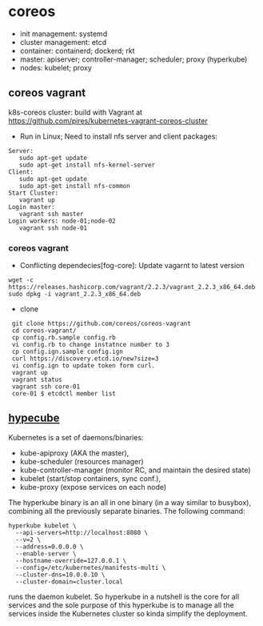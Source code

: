 # coreos
- init management: systemd
- cluster management: etcd
- container: containerd; dockerd; rkt
- master: apiserver; controller-manager; scheduler; proxy (hyperkube)
- nodes: kubelet; proxy

## coreos vagrant
k8s-coreos cluster: build with Vagrant at https://github.com/pires/kubernetes-vagrant-coreos-cluster
- Run in Linux; Need to install nfs server and client packages:
```
Server:
   sudo apt-get update
   sudo apt-get install nfs-kernel-server
Client:
   sudo apt-get update
   sudo apt-get install nfs-common
Start Cluster:
   vagrant up
Login master:
   vagrant ssh master
Login workers: node-01;node-02
   vagrant ssh node-01
```


### coreos vagrant
- Conflicting dependecies[fog-core]: Update vagarnt to latest version
```
wget -c https://releases.hashicorp.com/vagrant/2.2.3/vagrant_2.2.3_x86_64.deb
sudo dpkg -i vagrant_2.2.3_x86_64.deb
```
- clone
```
 git clone https://github.com/coreos/coreos-vagrant
 cd coreos-vagrant/
 cp config.rb.sample config.rb
 vi config.rb to change instatnce number to 3
 cp config.ign.sample config.ign
 curl https://discovery.etcd.io/new?size=3
 vi config.ign to update token form curl.
 vagrant up
 vagrant status
 vagrant ssh core-01
 core-01 $ etcdctl member list
```

## [hypecube](https://github.com/kubernetes/kubernetes/tree/master/cluster/images/hyperkube)
Kubernetes is a set of daemons/binaries:
- kube-apiproxy (AKA the master),
- kube-scheduler (resources manager)
- kube-controller-manager (monitor RC, and maintain the desired state)
- kubelet (start/stop containers, sync conf.),
- kube-proxy (expose services on each node)

The hyperkube binary is an all in one binary (in a way similar to busybox), combining all the previously separate binaries.
The following command:
```
hyperkube kubelet \
  --api-servers=http://localhost:8080 \
  --v=2 \
  --address=0.0.0.0 \
  --enable-server \
  --hostname-override=127.0.0.1 \
  --config=/etc/kubernetes/manifests-multi \
  --cluster-dns=10.0.0.10 \
  --cluster-domain=cluster.local
```
runs the daemon kubelet. So hyperkube in a nutshell is the core for all services and the sole purpose of this hyperkube is to manage all the services inside the Kubernetes cluster so kinda simplify the deployment.

